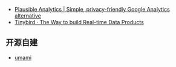 - [Plausible Analytics | Simple, privacy-friendly Google Analytics alternative](https://plausible.io/)
- [Tinybird · The Way to build Real-time Data Products](https://www.tinybird.co/)


## 开源自建

- [umami](https://umami.is/)
